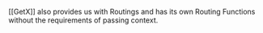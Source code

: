 [[GetX]] also provides us with Routings and has its own Routing Functions without the requirements of passing context.
